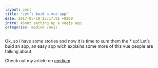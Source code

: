 ```yaml
---
layout: post
title: "Let’s buid a vue app"
date: 2017-05-18 23:17:01 +0200
intro: About setting up a vuejs app.
categories: medium vuejs
---
```


Ok, so i have some stories and now it is time to sum them the * up! Let’s buid an app, an easy app wich explains some more of this vue people are talking about.

Check out my article on [medium][lets-buid-a-vue-app].

[lets-buid-a-vue-app]: https://medium.com/@disjfa/lets-buid-a-vue-app-f79818c499c4
